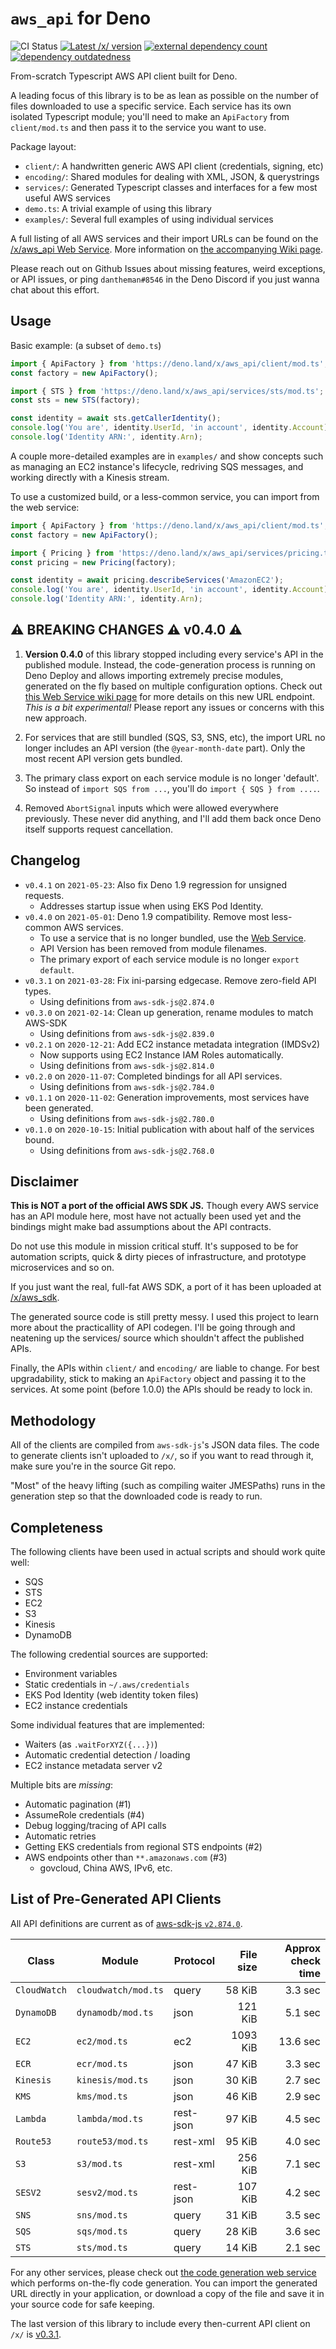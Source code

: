 # `aws_api` for Deno

![CI Status](https://github.com/danopia/deno-aws_api/workflows/CI/badge.svg?branch=main)
[![Latest /x/ version](https://img.shields.io/endpoint?url=https%3A%2F%2Fdeno-visualizer.danopia.net%2Fshields%2Flatest-version%2Fx%2Faws_api%2Fdemo.ts)][x-pkg]
[![external dependency count](https://img.shields.io/endpoint?url=https%3A%2F%2Fdeno-visualizer.danopia.net%2Fshields%2Fdep-count%2Fx%2Faws_api%2Fdemo.ts)][dep-vis]
[![dependency outdatedness](https://img.shields.io/endpoint?url=https%3A%2F%2Fdeno-visualizer.danopia.net%2Fshields%2Fupdates%2Fx%2Faws_api%2Fdemo.ts)][dep-vis]

[x-pkg]: https://deno.land/x/aws_api
[dep-vis]: https://deno-visualizer.danopia.net/dependencies-of/https/deno.land/x/aws_api/demo.ts


From-scratch Typescript AWS API client built for Deno.

A leading focus of this library is to be as lean as possible
on the number of files downloaded to use a specific service.
Each service has its own isolated Typescript module;
you'll need to make an `ApiFactory` from `client/mod.ts`
and then pass it to the service you want to use.

Package layout:

* `client/`: A handwritten generic AWS API client (credentials, signing, etc)
* `encoding/`: Shared modules for dealing with XML, JSON, & querystrings
* `services/`: Generated Typescript classes and interfaces for a few most useful AWS services
* `demo.ts`: A trivial example of using this library
* `examples/`: Several full examples of using individual services

A full listing of all AWS services and their import URLs can be found
on the [/x/aws_api Web Service][webservice].
More information on [the accompanying Wiki page][webservice-docs].

Please reach out on Github Issues about missing features, weird exceptions, or API issues,
or ping `dantheman#8546` in the Deno Discord if you just wanna chat about this effort.

## Usage

Basic example: (a subset of `demo.ts`)

```typescript
import { ApiFactory } from 'https://deno.land/x/aws_api/client/mod.ts';
const factory = new ApiFactory();

import { STS } from 'https://deno.land/x/aws_api/services/sts/mod.ts';
const sts = new STS(factory);

const identity = await sts.getCallerIdentity();
console.log('You are', identity.UserId, 'in account', identity.Account);
console.log('Identity ARN:', identity.Arn);
```

A couple more-detailed examples are in `examples/` and show concepts such as
managing an EC2 instance's lifecycle, redriving SQS messages,
and working directly with a Kinesis stream.

To use a customized build, or a less-common service, you can import from the web service:

```typescript
import { ApiFactory } from 'https://deno.land/x/aws_api/client/mod.ts';
const factory = new ApiFactory();

import { Pricing } from 'https://deno.land/x/aws_api/services/pricing.ts';
const pricing = new Pricing(factory);

const identity = await pricing.describeServices('AmazonEC2');
console.log('You are', identity.UserId, 'in account', identity.Account);
console.log('Identity ARN:', identity.Arn);
```

## ⚠️ BREAKING CHANGES ⚠️ v0.4.0 ⚠️

1. **Version 0.4.0** of this library stopped
  including every service's API in the published module.
  Instead, the code-generation process is running on Deno Deploy
  and allows importing extremely precise modules,
  generated on the fly based on multiple configuration options.
  Check out [this Web Service wiki page][webservice-docs]
  for more details on this new URL endpoint.
  *This is a bit experimental!*
  Please report any issues or concerns with this new approach.

1. For services that are still bundled (SQS, S3, SNS, etc),
  the import URL no longer includes an API version
  (the `@year-month-date` part). Only the most recent API version gets bundled.

1. The primary class export on each service module is no longer 'default'.
  So instead of `import SQS from ...`,
  you'll do `import { SQS } from ....`.

1. Removed `AbortSignal` inputs which were allowed everywhere previously.
  These never did anything, and I'll add them back
  once Deno itself supports request cancellation.

## Changelog

* `v0.4.1` on `2021-05-23`: Also fix Deno 1.9 regression for unsigned requests.
  * Addresses startup issue when using EKS Pod Identity.
* `v0.4.0` on `2021-05-01`: Deno 1.9 compatibility. Remove most less-common AWS services.
  * To use a service that is no longer bundled, use the [Web Service][webservice].
  * API Version has been removed from module filenames.
  * The primary export of each service module is no longer `export default`.
* `v0.3.1` on `2021-03-28`: Fix ini-parsing edgecase. Remove zero-field API types.
  * Using definitions from `aws-sdk-js@2.874.0`
* `v0.3.0` on `2021-02-14`: Clean up generation, rename modules to match AWS-SDK
  * Using definitions from `aws-sdk-js@2.839.0`
* `v0.2.1` on `2020-12-21`: Add EC2 instance metadata integration (IMDSv2)
  * Now supports using EC2 Instance IAM Roles automatically.
  * Using definitions from `aws-sdk-js@2.814.0`
* `v0.2.0` on `2020-11-07`: Completed bindings for all API services.
  * Using definitions from `aws-sdk-js@2.784.0`
* `v0.1.1` on `2020-11-02`: Generation improvements, most services have been generated.
  * Using definitions from `aws-sdk-js@2.780.0`
* `v0.1.0` on `2020-10-15`: Initial publication with about half of the services bound.
  * Using definitions from `aws-sdk-js@2.768.0`

## Disclaimer

**This is NOT a port of the official AWS SDK JS.**
Though every AWS service has an API module here,
most have not actually been used yet
and the bindings might make bad assumptions about the API contracts.

Do not use this module in mission critical stuff.
It's supposed to be for automation scripts,
quick & dirty pieces of infrastructure,
and prototype microservices and so on.

If you just want the real, full-fat AWS SDK,
a port of it has been uploaded at
[/x/aws_sdk](https://deno.land/x/aws_sdk).

The generated source code is still pretty messy.
I used this project to learn more about the practicallity of API codegen.
I'll be going through and neatening up the services/ source
which shouldn't affect the published APIs.

Finally, the APIs within `client/` and `encoding/` are liable to change.
For best upgradability, stick to making an `ApiFactory` object
and passing it to the services.
At some point (before 1.0.0) the APIs should be ready to lock in.

## Methodology

All of the clients are compiled from `aws-sdk-js`'s JSON data files.
The code to generate clients isn't uploaded to `/x/`,
so if you want to read through it, make sure you're in the source Git repo.

"Most" of the heavy lifting (such as compiling waiter JMESPaths)
runs in the generation step so that the downloaded code is ready to run.

## Completeness

The following clients have been used in actual scripts
and should work quite well:

* SQS
* STS
* EC2
* S3
* Kinesis
* DynamoDB

The following credential sources are supported:

* Environment variables
* Static credentials in `~/.aws/credentials`
* EKS Pod Identity (web identity token files)
* EC2 instance credentials

Some individual features that are implemented:

* Waiters (as `.waitForXYZ({...})`)
* Automatic credential detection / loading
* EC2 instance metadata server v2

Multiple bits are *missing*:

* Automatic pagination (#1)
* AssumeRole credentials (#4)
* Debug logging/tracing of API calls
* Automatic retries
* Getting EKS credentials from regional STS endpoints (#2)
* AWS endpoints other than `**.amazonaws.com` (#3)
    * govcloud, China AWS, IPv6, etc.

## List of Pre-Generated API Clients

[//]: # (Generated Content Barrier)

All API definitions are current as of [aws-sdk-js `v2.874.0`](https://github.com/aws/aws-sdk-js/releases/tag/v2.874.0).

| Class | Module | Protocol | File size | Approx check time |
| --- | --- | --- | ---: | ---: |
| `CloudWatch` | `cloudwatch/mod.ts` | query | 58 KiB | 3.3 sec |
| `DynamoDB` | `dynamodb/mod.ts` | json | 121 KiB | 5.1 sec |
| `EC2` | `ec2/mod.ts` | ec2 | 1093 KiB | 13.6 sec |
| `ECR` | `ecr/mod.ts` | json | 47 KiB | 3.3 sec |
| `Kinesis` | `kinesis/mod.ts` | json | 30 KiB | 2.7 sec |
| `KMS` | `kms/mod.ts` | json | 46 KiB | 2.9 sec |
| `Lambda` | `lambda/mod.ts` | rest-json | 97 KiB | 4.5 sec |
| `Route53` | `route53/mod.ts` | rest-xml | 95 KiB | 4.0 sec |
| `S3` | `s3/mod.ts` | rest-xml | 256 KiB | 7.1 sec |
| `SESV2` | `sesv2/mod.ts` | rest-json | 107 KiB | 4.2 sec |
| `SNS` | `sns/mod.ts` | query | 31 KiB | 3.5 sec |
| `SQS` | `sqs/mod.ts` | query | 28 KiB | 3.6 sec |
| `STS` | `sts/mod.ts` | query | 14 KiB | 2.1 sec |

[//]: # (Generated Content Barrier)

For any other services, please check out [the code generation web service][webservice]
which performs on-the-fly code generation.
You can import the generated URL directly in your application,
or download a copy of the file and save it in your source code for safe keeping.

The last version of this library to include every then-current API client
on `/x/` is [v0.3.1](https://deno.land/x/aws_api@v0.3.1).

[webservice-docs]: https://github.com/cloudydeno/deno-aws_api/wiki/Web-Service
[webservice]: https://aws-api.deno.dev/latest/
